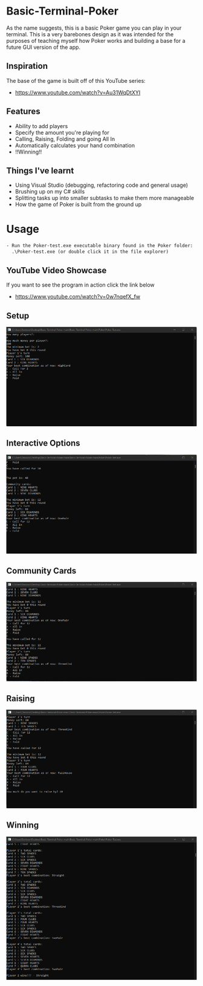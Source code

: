 # Basic-Terminal-Poker
As the name suggests, this is a basic Poker game you can play in your terminal. This is a very barebones design as it was intended for the purposes of teaching myself how Poker works and building a base for a future GUI version of the app.

## Inspiration
The base of the game is built off of this YouTube series: 
- https://www.youtube.com/watch?v=Au31WqDtXYI

## Features
- Ability to add players
- Specify the amount you're playing for
- Calling, Raising, Folding and going All In
- Automatically calculates your hand combination
- !!Winning!!

## Things I've learnt
- Using Visual Studio (debugging, refactoring code and general usage)
- Brushing up on my C# skills
- Splitting tasks up into smaller subtasks to make them more manageable
- How the game of Poker is built from the ground up

# Usage
```
- Run the Poker-test.exe executable binary found in the Poker folder:
  .\Poker-test.exe (or double click it in the file explorer)
```

## YouTube Video Showcase
If you want to see the program in action click the link below
- https://www.youtube.com/watch?v=0w7nqefX_fw

## Setup
![Setup](/Imgs/1.png)

## Interactive Options
![Setup](/Imgs/2.png)

## Community Cards
![Setup](/Imgs/3.png)

## Raising
![Setup](/Imgs/4.png)

## Winning
![Setup](/Imgs/5.png)
